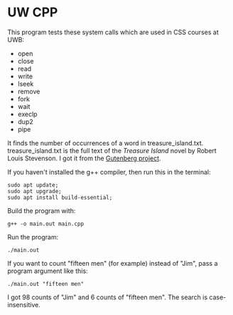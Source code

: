 # UW CPP

This program tests these system calls which are used in CSS courses at UWB:

-  open
- close
- read
- write
- lseek
- remove
- fork
- wait
- execlp
- dup2
- pipe 



It finds the number of occurrences of a word in treasure_island.txt. treasure_island.txt is the full text of the *Treasure Island* novel by Robert Louis Stevenson. I got it from the [Gutenberg project](http://www.gutenberg.org/ebooks/120).



If you haven't installed the g++ compiler, then run this in the terminal:

```shell
sudo apt update;
sudo apt upgrade;
sudo apt install build-essential;

```

Build the program with:

```
g++ -o main.out main.cpp

```

Run the program:

```
./main.out

```

If you want to count "fifteen men" (for example) instead of "Jim", pass a program argument like this:

```
./main.out "fifteen men"

```

I got 98 counts of "Jim" and 6 counts of "fifteen men". The search is case-insensitive.